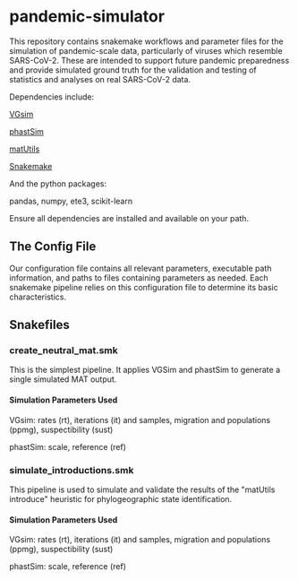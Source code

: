 # pandemic-simulator

This repository contains snakemake workflows and parameter files for the simulation of pandemic-scale data, particularly of viruses which resemble SARS-CoV-2. These are intended to support future pandemic preparedness and provide simulated ground truth for the validation and testing of statistics and analyses on real SARS-CoV-2 data.

Dependencies include:

[VGsim](https://github.com/Genomics-HSE/VGsim)

[phastSim](https://github.com/NicolaDM/phastSim)

[matUtils](https://github.com/yatisht/usher)

[Snakemake](https://snakemake.readthedocs.io/en/stable/)

And the python packages:

pandas, numpy, ete3, scikit-learn

Ensure all dependencies are installed and available on your path.

## The Config File
Our configuration file contains all relevant parameters, executable path information, and paths to files containing parameters as needed. Each snakemake pipeline relies on this configuration file to determine its basic characteristics.

## Snakefiles

### create_neutral_mat.smk

This is the simplest pipeline. It applies VGSim and phastSim to generate a single simulated MAT output.

#### Simulation Parameters Used

VGsim: rates (rt), iterations (it) and samples, migration and populations (ppmg), suspectibility (sust)

phastSim: scale, reference (ref)

### simulate_introductions.smk

This pipeline is used to simulate and validate the results of the "matUtils introduce" heuristic for phylogeographic state identification. 

#### Simulation Parameters Used

VGsim: rates (rt), iterations (it) and samples, migration and populations (ppmg), suspectibility (sust)

phastSim: scale, reference (ref)
